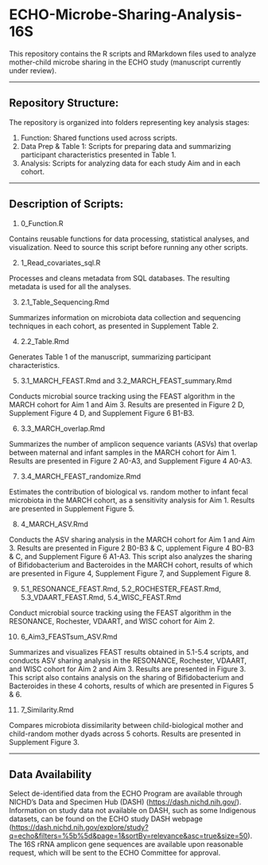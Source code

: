 # ECHO-Microbe-Sharing-Analysis-16S

This repository contains the R scripts and RMarkdown files used to analyze mother-child microbe sharing in the ECHO study (manuscript currently under review). 

---
**Repository Structure:**
---
The repository is organized into folders representing key analysis stages:

1. Function: Shared functions used across scripts.
2. Data Prep & Table 1: Scripts for preparing data and summarizing participant characteristics presented in Table 1.
3. Analysis: Scripts for analyzing data for each study Aim and in each cohort.
---
**Description of Scripts:**
---
1. 0_Function.R

Contains reusable functions for data processing, statistical analyses, and visualization. Need to source this script before running any other scripts.

2. 1_Read_covariates_sql.R

Processes and cleans metadata from SQL databases. The resulting metadata is used for all the analyses.

3. 2.1_Table_Sequencing.Rmd

Summarizes information on microbiota data collection and sequencing techniques in each cohort, as presented in Supplement Table 2.

4. 2.2_Table.Rmd

Generates Table 1 of the manuscript, summarizing participant characteristics.

5. 3.1_MARCH_FEAST.Rmd and 3.2_MARCH_FEAST_summary.Rmd

Conducts microbial source tracking using the FEAST algorithm in the MARCH cohort for Aim 1 and Aim 3. Results are presented in Figure 2 D, Supplement Figure 4 D, and Supplement Figure 6 B1-B3.

6. 3.3_MARCH_overlap.Rmd

Summarizes the number of amplicon sequence variants (ASVs) that overlap between maternal and infant samples in the MARCH cohort for Aim 1. Results are presented in Figure 2 A0-A3, and Supplement Figure 4 A0-A3.

7. 3.4_MARCH_FEAST_randomize.Rmd

Estimates the contribution of biological vs. random mother to infant fecal microbiota in the MARCH cohort, as a sensitivity analysis for Aim 1. Results are presented in Supplement Figure 5.

8. 4_MARCH_ASV.Rmd

Conducts the ASV sharing analysis in the MARCH cohort for Aim 1 and Aim 3. Results are presented in Figure 2 B0-B3 & C, upplement Figure 4 BO-B3 & C, and Supplement Figure 6 A1-A3. This script also analyzes the sharing of Bifidobacterium and Bacteroides in the MARCH cohort, results of which are presented in Figure 4, Supplement Figure 7, and Supplement Figure 8.

9. 5.1_RESONANCE_FEAST.Rmd, 5.2_ROCHESTER_FEAST.Rmd, 5.3_VDAART_FEAST.Rmd, 5.4_WISC_FEAST.Rmd

Conduct microbial source tracking using the FEAST algorithm in the RESONANCE, Rochester, VDAART, and WISC cohort for Aim 2.

10. 6_Aim3_FEASTsum_ASV.Rmd

Summarizes and visualizes FEAST results obtained in 5.1-5.4 scripts, and conducts ASV sharing analysis in the RESONANCE, Rochester, VDAART, and WISC cohort for Aim 2 and Aim 3. Results are presented in Figure 3. This script also contains analysis on the sharing of Bifidobacterium and Bacteroides in these 4 cohorts, results of which are presented in Figures 5 & 6.

11. 7_Similarity.Rmd

Compares microbiota dissimilarity between child-biological mother and child-random mother dyads across 5 cohorts. Results are presented in Supplement Figure 3.

---
**Data Availability**
---
Select de-identified data from the ECHO Program are available through NICHD’s Data and Specimen Hub (DASH) (https://dash.nichd.nih.gov/). Information on study data not available on DASH, such as some Indigenous datasets, can be found on the ECHO study DASH webpage (https://dash.nichd.nih.gov/explore/study?q=echo&filters=%5b%5d&page=1&sortBy=relevance&asc=true&size=50). The 16S rRNA amplicon gene sequences are available upon reasonable request, which will be sent to the ECHO Committee for approval.
